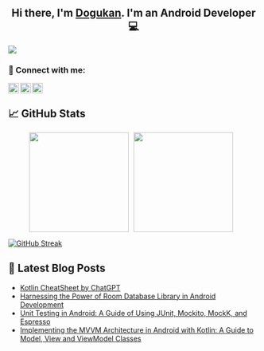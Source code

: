 <h2 align="center">
Hi there, I'm <a href="https://www.dogukanince.com/" target="_blank" rel="noreferrer">Dogukan</a>. I'm an Android Developer 💻
</h2> 

![](https://komarev.com/ghpvc/?username=dogukanincee&label=Profile+Views)

### 🤝 Connect with me:

<a href="https://www.linkedin.com/in/dogukanincee/"><img align="left" src="https://raw.githubusercontent.com/yushi1007/yushi1007/main/images/linkedin.svg" alt="Yu Shi | LinkedIn" width="21px"/></a>
<a href="https://instagram.com/dogukanince1997"><img align="left" src="https://raw.githubusercontent.com/yushi1007/yushi1007/main/images/instagram.svg" alt="Yu Shi | Instagram" width="21px"/></a>
<a href="https://dogukanincee.medium.com/"><img align="left" src="https://raw.githubusercontent.com/yushi1007/yushi1007/main/images/medium.svg" alt="Yu Shi | Medium" width="21px"/></a>
</br>

## 📈 GitHub Stats 

<div style="display:flex; justify-content:center;">
    <img align="center" src="https://github-readme-stats.vercel.app/api?username=dogukanincee&theme=dark&show_icons=true&locale=en" 
style="margin-right: 10px; height: 200px;"/>
    <img align="center" src="https://github-readme-stats.vercel.app/api/top-langs?username=dogukanincee&theme=dark&show_icons=true&locale=en&layout=compact" style="height: 200px; margin-right: 10px;"/>
</div>

[![GitHub Streak](https://github-readme-streak-stats.herokuapp.com?user=Dogukanincee&theme=dark&hide_border=true&border_radius=5&date_format=j%20M%5B%20Y%5D&dates=16A7EB&ring=EB0000&currStreakNum=EBEBEB&background=000000&sideLabels=04EB00&currStreakLabel=11EB18&fire=CCEB00&border=000000&sideNums=CBBFEB&stroke=4E00EB)](https://git.io/streak-stats)

## 📝 Latest Blog Posts

- [Kotlin CheatSheet by ChatGPT](https://medium.com/@dogukanincee/kotlin-cheatsheet-by-chatgpt-14af35e07e8a)
- [Harnessing the Power of Room Database Library in Android Development](https://dogukanincee.medium.com/harnessing-the-power-of-room-database-library-in-android-development-4f6b97befb49)
- [Unit Testing in Android: A Guide of Using JUnit, Mockito, MockK, and Espresso](https://dogukanincee.medium.com/unit-testing-in-android-a-guide-of-using-junit-mockito-mockk-and-espresso-d7a47819ada5)
- [Implementing the MVVM Architecture in Android with Kotlin: A Guide to Model, View and ViewModel Classes](https://dogukanincee.medium.com/implementing-the-mvvm-architecture-in-android-a-guide-to-model-view-and-viewmodel-classes-dbcb72f07337)

